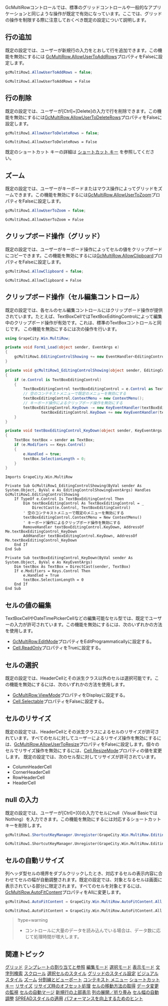 GcMultiRowコントロールでは、標準のグリッドコントロールや一般的なアプリケーションと同じような操作が既定で有効になっています。ここでは、グリッドの操作を制限する際に注意しておくべき既定の設定について説明します。

## 行の追加

既定の設定では、ユーザーが新規行の入力をとおして行を追加できます。この機能を無効にするには [GcMultiRow.AllowUserToAddRows](gcdocsite__documentlink?toc-item-id=1d6049ba-30df-463f-8d37-f740834f5496)プロパティをFalseに設定します。
```csharp
gcMultiRow1.AllowUserToAddRows = false;
```

```vbnet
GcMultiRow1.AllowUserToAddRows = False
```

## 行の削除

既定の設定では、ユーザーが[Ctrl]+[Delete]の入力で行を削除できます。この機能を無効にするには[GcMultiRow.AllowUserToDeleteRows](gcdocsite__documentlink?toc-item-id=0ef76fb9-8332-4ba9-bdfc-351296639579)プロパティをFalseに設定します。
```csharp
gcMultiRow1.AllowUserToDeleteRows = false;
```

```vbnet
GcMultiRow1.AllowUserToDeleteRows = False
```
既定のショートカット キーの詳細は [ショートカット キー](gcdocsite__documentlink?toc-item-id=9cdbb6ad-e84e-441f-8f3f-ddd78af7b429) を参照してください。

## ズーム

既定の設定では、ユーザーがキーボードまたはマウス操作によってグリッドをズームできます。この機能を無効にするには[GcMultiRow.AllowUserToZoom](gcdocsite__documentlink?toc-item-id=74e30b5c-a013-4ead-927b-e2fbbeebea4b)プロパティをFalseに設定します。
```csharp
gcMultiRow1.AllowUserToZoom = false;
```

```vbnet
GcMultiRow1.AllowUserToZoom = False
```

## クリップボード操作（グリッド）

既定の設定では、ユーザーがキーボード操作によってセルの値をクリップボードにコピーできます。この機能を無効にするには[GcMultiRow.AllowClipboard](gcdocsite__documentlink?toc-item-id=efce88dd-2abd-4d0d-9d07-a9ec0633b501)プロパティをFalseに設定します。
```csharp
gcMultiRow1.AllowClipboard = false;
```

```vbnet
GcMultiRow1.AllowClipboard = False
```

## クリップボード操作（セル編集コントロール）

既定の設定では、各セルのセル編集コントロールにはクリップボード操作が提供されています。たとえば、TextBoxCellではTextBoxEditingControlによって編集中のクリップボード操作が有効です。これは、標準のTextBoxコントロールと同じです。
この機能を無効にするには次の操作を行います。
```csharp
using GrapeCity.Win.MultiRow;

private void Form1_Load(object sender, EventArgs e)
{
    gcMultiRow1.EditingControlShowing += new EventHandler<EditingControlShowingEventArgs>(gcMultiRow1_EditingControlShowing);
}

private void gcMultiRow1_EditingControlShowing(object sender, EditingControlShowingEventArgs e)
{
    if (e.Control is TextBoxEditingControl)
    {
        TextBoxEditingControl textBoxEditingControl = e.Control as TextBoxEditingControl;
        // 空のコンテキストメニューで既定のメニューを無効にする
        textBoxEditingControl.ContextMenu = new ContextMenu();
        // キーボード操作によるクリップボード操作を無効にする
        textBoxEditingControl.KeyDown -= new KeyEventHandler(textBoxEditingControl_KeyDown);
                textBoxEditingControl.KeyDown += new KeyEventHandler(textBoxEditingControl_KeyDown);
    }
}

private void textBoxEditingControl_KeyDown(object sender, KeyEventArgs e)
{
    TextBox textBox = sender as TextBox;
    if (e.Modifiers == Keys.Control)
    {
        e.Handled = true;
        textBox.SelectionLength = 0;
    }
}
```

```vbnet
Imports GrapeCity.Win.MultiRow

Private Sub GcMultiRow1_EditingControlShowing(ByVal sender As System.Object, ByVal e As EditingControlShowingEventArgs) Handles GcMultiRow1.EditingControlShowing
    If TypeOf e.Control Is TextBoxEditingControl Then
        Dim textBoxEditingControl As TextBoxEditingControl = _
            DirectCast(e.Control, TextBoxEditingControl)
        ' 空のコンテキストメニューで既定のメニューを無効にする
        textBoxEditingControl.ContextMenu = New ContextMenu()
        ' キーボード操作によるクリップボード操作を無効にする
        RemoveHandler textBoxEditingControl.KeyDown, AddressOf Me.textBoxEditingControl_KeyDown
        AddHandler textBoxEditingControl.KeyDown, AddressOf Me.textBoxEditingControl_KeyDown
    End If
End Sub

Private Sub textBoxEditingControl_KeyDown(ByVal sender As System.Object, ByVal e As KeyEventArgs)
    Dim textBox As TextBox = DirectCast(sender, TextBox)
    If e.Modifiers = Keys.Control Then
        e.Handled = True
        textBox.SelectionLength = 0
    End If
End Sub
```

## セルの値の編集

TextBoxCellやDateTimePickerCellなどの編集可能なセル型では、既定でユーザーの入力が許可されています。この機能を無効にするには、次のいずれかの方法を使用します。
* [GcMultiRow.EditMode](gcdocsite__documentlink?toc-item-id=da78fd54-b160-4394-b2dc-93496cd8748b)プロパティをEditProgrammaticallyに設定する。
* [Cell.ReadOnly](gcdocsite__documentlink?toc-item-id=5045fc17-72d5-4d2f-8a38-f34c44fb1213)プロパティをTrueに設定する。

## セルの選択

既定の設定では、HeaderCellとその派生クラス以外のセルは選択可能です。この機能を無効にするには、次のいずれかの方法を使用します。
* [GcMultiRow.ViewMode](gcdocsite__documentlink?toc-item-id=52b13dc6-d057-4e8b-aec8-f9bc4d7108cb)プロパティをDisplayに設定する。
* [Cell.Selectable](gcdocsite__documentlink?toc-item-id=5af72179-2957-4a63-81b4-31ec3c52a6b4)プロパティをFalseに設定する。

## セルのリサイズ

既定の設定では、HeaderCellとその派生クラスによるセルのリサイズが許可されています。すべてのセルに対してユーザーによるリサイズ操作を無効にするには、[GcMultiRow.AllowUserToResize](gcdocsite__documentlink?toc-item-id=bec98214-d250-41d9-ae84-1f6dd04e1387)プロパティをFalseに設定します。個々のセルでリサイズ操作を無効にするには、[Cell.ResizeMode](gcdocsite__documentlink?toc-item-id=57580a72-464b-4233-9632-c12c5676227a)プロパティの値を変更します。
既定の設定では、次のセル型に対してリサイズが許可されています。
* ColumnHeaderCell
* CornerHeaderCell
* RowHeaderCell
* HeaderCell

## null の入力

既定の設定では、ユーザーが[Ctrl]+[0]の入力でセルにnull（Visual BasicではNothing）を入力できます。この機能を無効にするには対応するショートカット キーを削除します。
```csharp
gcMultiRow1.ShortcutKeyManager.Unregister(GrapeCity.Win.MultiRow.EditingActions.InputNullValue);
```

```vbnet
GcMultiRow1.ShortcutKeyManager.Unregister(GrapeCity.Win.MultiRow.EditingActions.InputNullValue)
```

## セルの自動リサイズ

列ヘッダ型セルの境界をダブルクリックしたとき、対応するセルの表示内容に合わせてセルの幅が自動調整されます。既定の設定では、対象となるセルは画面に表示されている部分に限定されます。すべてのセルを対象とするには、[GcMultiRow.AutoFitContent](gcdocsite__documentlink?toc-item-id=fc4273d7-5cf2-4d34-8ec6-38fb85800b25)プロパティをAllに変更します。
```csharp
gcMultiRow1.AutoFitContent = GrapeCity.Win.MultiRow.AutoFitContent.All;
```

```vbnet
GcMultiRow1.AutoFitContent = GrapeCity.Win.MultiRow.AutoFitContent.All
```

> !type=warning
>
> * コントロールに大量のデータを読み込んでいる場合は、データ数に応じて処理時間が増大します。

## 関連トピック

[グリッド](gcdocsite__documentlink?toc-item-id=87ec6429-c3b9-4564-923f-f7c943ce00b9)
[テンプレートの割り当てと参照](gcdocsite__documentlink?toc-item-id=672f7dc1-1297-4293-87f6-f4d7ae30af83)
[編集モード](gcdocsite__documentlink?toc-item-id=1cd87acc-bf66-4bf7-bf75-b61800b830fb)
[選択モード](gcdocsite__documentlink?toc-item-id=05e1230b-6129-43d3-aa78-5b2cbf48ccba)
[表示モード](gcdocsite__documentlink?toc-item-id=e56c66d1-0481-4f06-a48c-d3c4d03893ef)
[文字列検索](gcdocsite__documentlink?toc-item-id=3b578791-7908-4795-8e61-b9f1e7339d21)
[スクロール](gcdocsite__documentlink?toc-item-id=2647ada3-b90d-4823-adf7-4fa4ef083123)
[選択セルのスタイル](gcdocsite__documentlink?toc-item-id=e04576cc-5bac-410c-9335-0dda134c922f)
[グリッドのスタイル設定](gcdocsite__documentlink?toc-item-id=77b3a184-61f9-4c3b-967b-dbb6f103acf0)
[ビジュアル スタイル](gcdocsite__documentlink?toc-item-id=860edbe2-0af7-4e60-876e-89187c42d483)
[ズーム](gcdocsite__documentlink?toc-item-id=d83eab82-185e-49f9-88b0-0fd8379d92b6)
[分割線とビューポート](gcdocsite__documentlink?toc-item-id=09f1eccf-76eb-4979-ac29-c97731b2357d)
[コンテキスト メニュー](gcdocsite__documentlink?toc-item-id=cbf794e7-3362-41e9-b625-bd3e8130611b)
[ショートカット キー](gcdocsite__documentlink?toc-item-id=9cdbb6ad-e84e-441f-8f3f-ddd78af7b429)
[リサイズ](gcdocsite__documentlink?toc-item-id=4657f508-867c-455c-81b4-858e8f1d18d7)
[リサイズ時のオフセット処理](gcdocsite__documentlink?toc-item-id=e7471d46-a6b0-47fe-982d-8d4b7561d4e3)
[セルの移動方法の取得](gcdocsite__documentlink?toc-item-id=f3a0271e-fbeb-46ba-aa76-b99352d3e55c)
[データ変更の監視](gcdocsite__documentlink?toc-item-id=1aac18ae-c27c-46f5-bfec-e5872e7d2d1b)
[セルの自動マージ](gcdocsite__documentlink?toc-item-id=1d1e19b2-4282-48a3-ad92-603f73b3cc38)
[新規行の上部表示](gcdocsite__documentlink?toc-item-id=881b6d3e-e4d3-4271-b874-a972e9aef2c8)
[列の展開／折り畳み](gcdocsite__documentlink?toc-item-id=421066a5-9bfa-427f-a980-245ff290f1af)
[セル幅の自動調整](gcdocsite__documentlink?toc-item-id=0fb2df6a-d9df-47d2-8ae9-50185f2c488d)
[SPREADスタイルの適用](gcdocsite__documentlink?toc-item-id=9d7078b7-c6b3-420b-a282-9d08e8135b48)
[パフォーマンスを向上するためのヒント](gcdocsite__documentlink?toc-item-id=78fbc71a-7acb-4af3-ae37-953454f8dece)